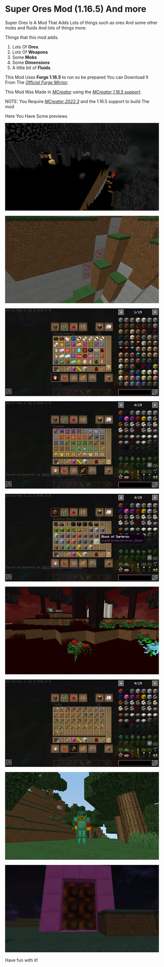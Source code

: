 # Super Ores Mod (1.16.5) And more

Super Ores Is A Mod That Adds Lots of things such as ores And some other mobs and fluids And lots of things more.

Things that this mod adds.

1. Lots Of **Ores**.
2. Lots Of **Weapons**
3. Some **Mobs**
4. Some **Dimensions**
5. A little bit of **Fluids**.

This Mod Uses **Forge 1.16.5** to run so be prepared You can Download It From The *[Official Forge Mirrior](hhttps://files.minecraftforge.net/net/minecraftforge/forge/index_1.16.5.html)*.

This Mod Was Made In *[MCreator](https://mcreator.net/)* using the *[MCreator 1.16.5 support](https://mcreator.net/plugin/92152/minecraft-forge-1165-generator-mcreator-20223)*.

NOTE: You Require *[MCreator 2022.3](https://mcreator.net/download/2022-3)* and the 1.16.5 support to build The mod

Here You Have Some previews

![A biome](/art/screenshots/2022-12-21_14.10.35.png)

![A biome](/art/screenshots/2022-12-21_14.13.51.png)

![A biome](/art/screenshots/2022-12-21_14.23.51.png)

![A biome](/art/screenshots/2022-12-21_14.24.13.png)

![A biome](/art/screenshots/2022-12-21_14.24.32.png)

![A biome](/art/screenshots/2022-12-21_14.15.48.png)

![A biome](/art/screenshots/2022-12-21_14.24.09.png)

![A biome](/art/screenshots/2022-12-21_14.12.40.png)

![A biome](/art/screenshots/2022-12-21_14.19.48.png)

Have fun with it!
